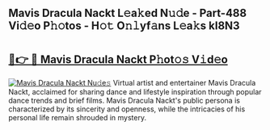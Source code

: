 ## Mavis Dracula Nackt L𝚎a𝚔ed N𝚞𝚍e - Part-488 Vi𝚍𝚎o P𝚑𝚘tos - H𝚘𝚝 O𝚗𝚕yf𝚊ns L𝚎a𝚔s kI8N3

# <h2><a href="http://kf1ijy.oniu.top/?m=Mavis+Dracula+Nackt">🔗👉 🔴 Mavis Dracula Nackt P𝚑ot𝚘𝚜 V𝚒d𝚎o</a></h2>

[![Mavis Dracula Nackt Nu𝚍e𝚜](https://i.imgur.com/0qMVB7G.gif)](http://kf1ijy.oniu.top/?m=Mavis+Dracula+Nackt)
Virtual artist and entertainer Mavis Dracula Nackt, acclaimed for sharing dance and lifestyle inspiration through popular dance trends and brief films. Mavis Dracula Nackt's public persona is characterized by its sincerity and openness, while the intricacies of his personal life remain shrouded in mystery.  
